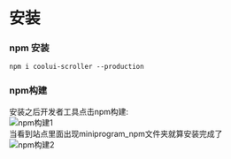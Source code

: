# 安装
### npm 安装
```
npm i coolui-scroller --production
```
### npm构建
安装之后开发者工具点击npm构建:<br/>
![npm构建1](https://raw.githubusercontent.com/wzs28150/coolui-scroller/web/images/set1.png)<br/>
当看到站点里面出现miniprogram_npm文件夹就算安装完成了<br/>
![npm构建2](https://raw.githubusercontent.com/wzs28150/coolui-scroller/web/images/set2.png)
